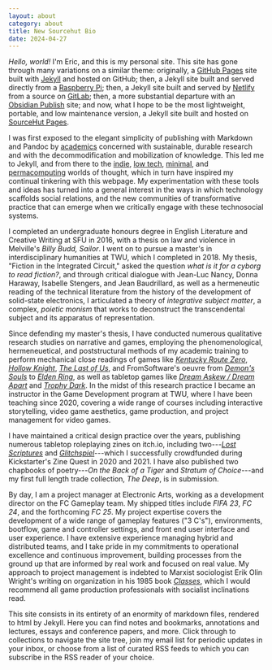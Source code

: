 ```yaml
---
layout: about
category: about
title: New Sourcehut Bio
date: 2024-04-27
---
```


*Hello, world!* I'm Eric, and this is my personal site. This site has gone through many variations on a similar theme: originally, a [GitHub Pages](https://pages.github.com/) site built with [Jekyll](https://jekyllrb.com/) and hosted on GitHub; then, a Jekyll site built and served directly from a [Raspberry Pi](https://www.raspberrypi.com/); then, a Jekyll site built and served by [Netlify](https://www.netlify.com/) from a source on [GitLab](https://about.gitlab.com/); then, a more substantial departure with an [Obsidian Publish](https://obsidian.md/publish) site; and now, what I hope to be the most lightweight, portable, and low maintenance version, a Jekyll site built and hosted on [SourceHut Pages](https://srht.site/).

I was first exposed to the elegant simplicity of publishing with Markdown and Pandoc by [academics](https://programminghistorian.org/en/lessons/sustainable-authorship-in-plain-text-using-pandoc-and-markdown) concerned with sustainable, durable research and with the decommodification and mobilization of knowledge. This led me to Jekyll, and from there to the [indie](https://indieweb.org/), [low tech](https://solar.lowtechmagazine.com/), [minimal](https://go-dh.github.io/mincomp/), and [permacomputing](https://permacomputing.net/) worlds of thought, which in turn have inspired my continual tinkering with this webpage. My experimentation with these tools and ideas has turned into a general interest in the ways in which technology scaffolds social relations, and the new communities of transformative practice that can emerge when we critically engage with these technosocial systems.

I completed an undergraduate honours degree in English Literature and Creative Writing at SFU in 2016, with a thesis on law and violence in Melville's *Billy Budd, Sailor*. I went on to pursue a master's in interdisciplinary humanities at TWU, which I completed in 2018. My thesis, "Fiction in the Integrated Circuit," asked the question *what is it for a cyborg to read fiction?*, and through critical dialogue with Jean-Luc Nancy, Donna Haraway, Isabelle Stengers, and Jean Baudrillard, as well as a hermeneutic reading of the technical literature from the history of the development of solid-state electronics, I articulated a theory of *integrative subject matter*, a complex, *poietic monism* that works to deconstruct the transcendental subject and its apparatus of representation.

Since defending my master's thesis, I have conducted numerous qualitative research studies on narrative and games, employing the phenomenological, hermeneuetical, and poststructural methods of my academic training to perform mechanical close readings of games like [*Kentucky Route Zero*](/2021/03/12/its-more-like-a-tendency/), [*Hollow Knight*](2020/06/19/pure-vessels/), [*The Last of Us*](/2020/08/28/it-cant-be-for-nothing/), and FromSoftware's oeuvre from [*Demon's Souls*](/2020/10/23/the-dark-sigil-will-guide-thee/) to [*Elden Ring*](/2023/06/06/beasts-and-sovereigns/), as well as tabletop games like [*Dream Askew / Dream Apart*](/2021/08/05/no-dice-no-masters/) and [*Trophy Dark*](/2022/07/28/play-to-lose/). In the midst of this research practice I became an instructor in the Game Development program at TWU, where I have been teaching since 2020, covering a wide range of courses including interactive storytelling, video game aesthetics, game production, and project management for video games.

I have maintained a critical design practice over the years, publishing numerous tabletop roleplaying zines on itch.io, including two---[*Lost Scriptures*](2020/02/26/lost-scriptures/) and [*Glitchspiel*](2021/02/02/glitchspiel/)---which I successfully crowdfunded during Kickstarter's Zine Quest in 2020 and 2021. I have also published two chapbooks of poetry---*On the Back of a Tiger* and *Stratum of Choice*---and my first full length trade collection, *The Deep*, is in submission.

By day, I am a project manager at Electronic Arts, working as a development director on the FC Gameplay team. My shipped titles include *FIFA 23*, *FC 24*, and the forthcoming *FC 25*. My project expertise covers the development of a wide range of gameplay features ("3 C's"), environments, bootflow, game and controller settings, and front end user interface and user experience. I have extensive experience managing hybrid and distributed teams, and I take pride in my commitments to operational excellence and continuous improvement, building processes from the ground up that are informed by real work and focused on real value. My approach to project management is indebted to Marxist sociologist Erik Olin Wright's writing on organization in his 1985 book [*Classes*](books/erik-olin-wright-classes/), which I would recommend all game production professionals with socialist inclinations read.

This site consists in its entirety of an enormity of markdown files, rendered to html by Jekyll. Here you can find notes and bookmarks, annotations and lectures, essays and conference papers, and more. Click through to collections to navigate the site tree, join my email list for periodic updates in your inbox, or choose from a list of curated RSS feeds to which you can subscribe in the RSS reader of your choice.
